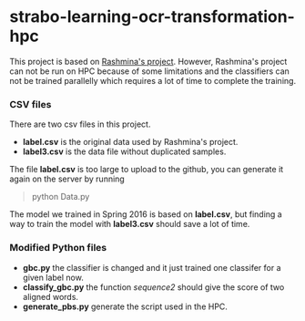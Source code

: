 # strabo-learning-ocr-transformation-hpc
This project is based on [Rashmina's project](https://github.com/spatial-computing/strabo-learning-ocr-transformation). However, Rashmina's project can not be run on HPC because of some limitations and the classifiers can not be trained parallelly which requires a lot of time to complete the training.

### CSV files
There are two csv files in this project.

* __label.csv__ is the original data used by Rashmina's project.
* __label3.csv__ is the data file without duplicated samples.

The file __label.csv__ is too large to upload to the github, you can generate it again on the server by running
> python Data.py

The model we trained in Spring 2016 is based on __label.csv__, but finding a way to train the model with __label3.csv__ should save a lot of time.

### Modified Python files

* __gbc.py__ the classifier is changed and it just trained one classifer for a given label now.
* __classify_gbc.py__ the function _sequence2_ should give the score of two aligned words.
* __generate_pbs.py__ generate the script used in the HPC.


